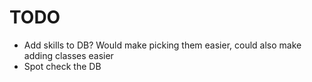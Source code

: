 # TODO

* Add skills to DB? Would make picking them easier, could also make adding classes easier
* Spot check the DB
